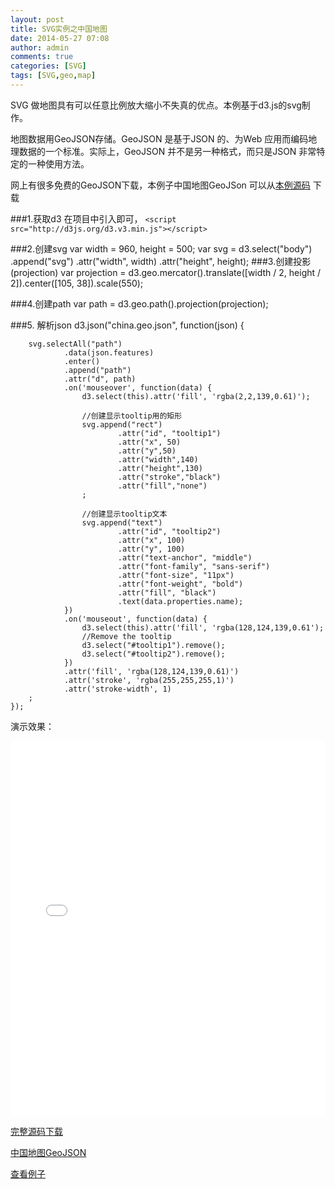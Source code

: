 ```yaml
---
layout: post
title: SVG实例之中国地图
date: 2014-05-27 07:08
author: admin
comments: true
categories: [SVG]
tags: [SVG,geo,map]
---
```

 
SVG 做地图具有可以任意比例放大缩小不失真的优点。本例基于d3.js的svg制作。

地图数据用GeoJSON存储。GeoJSON 是基于JSON 的、为Web 应用而编码地理数据的一个标准。实际上，GeoJSON 并不是另一种格式，而只是JSON 非常特定的一种使用方法。

网上有很多免费的GeoJSON下载，本例子中国地图GeoJSon 可以从[本例源码](https://github.com/waylau/svg-china-map) 下载

###1.获取d3
在项目中引入即可，
  `<script src="http://d3js.org/d3.v3.min.js"></script>`

###2.创建svg
    var width = 960, height = 500;
    var svg = d3.select("body")
            .append("svg")
            .attr("width", width)
            .attr("height", height);
###3.创建投影(projection)
    var projection = d3.geo.mercator().translate([width / 2, height / 2]).center([105, 38]).scale(550);

###4.创建path
    var path = d3.geo.path().projection(projection);

###5. 解析json
    d3.json("china.geo.json", function(json) {

        svg.selectAll("path")
                .data(json.features)
                .enter()
                .append("path")
                .attr("d", path)
                .on('mouseover', function(data) {
                    d3.select(this).attr('fill', 'rgba(2,2,139,0.61)');

                    //创建显示tooltip用的矩形
                    svg.append("rect")
                            .attr("id", "tooltip1")
                            .attr("x", 50)
                            .attr("y",50)
                            .attr("width",140)
                            .attr("height",130)
                            .attr("stroke","black")
                            .attr("fill","none")
                    ;

                    //创建显示tooltip文本
                    svg.append("text")
                            .attr("id", "tooltip2")
                            .attr("x", 100)
                            .attr("y", 100)
                            .attr("text-anchor", "middle")
                            .attr("font-family", "sans-serif")
                            .attr("font-size", "11px")
                            .attr("font-weight", "bold")
                            .attr("fill", "black")
                            .text(data.properties.name);
                })
                .on('mouseout', function(data) {
                    d3.select(this).attr('fill', 'rgba(128,124,139,0.61');
                    //Remove the tooltip
                    d3.select("#tooltip1").remove();
                    d3.select("#tooltip2").remove();
                })
                .attr('fill', 'rgba(128,124,139,0.61)')
                .attr('stroke', 'rgba(255,255,255,1)')
                .attr('stroke-width', 1)
        ;
    });

演示效果：
<iframe style="width: 100%; height: 600px" src="../assets/demos/china-map/china_map.html" allowfullscreen="allowfullscreen" frameborder="0"></iframe>

[完整源码下载](https://github.com/waylau/svg-china-map)

[中国地图GeoJSON](../assets/demos/china-map/china.geo.json)

[查看例子](../assets/demos/china-map/china_map.html)